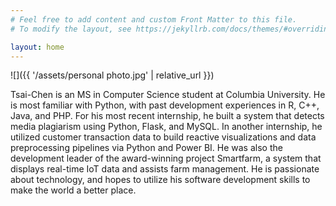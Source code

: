 ```yaml
---
# Feel free to add content and custom Front Matter to this file.
# To modify the layout, see https://jekyllrb.com/docs/themes/#overriding-theme-defaults

layout: home
---
```

![]({{ '/assets/personal photo.jpg' | relative_url }})


Tsai-Chen is an MS in Computer Science student at Columbia University. He is most familiar with Python, with past development experiences in R, C++, Java, and PHP.  For his most recent internship, he built a system that detects media plagiarism using Python, Flask, and MySQL. In another internship, he utilized customer transaction data to build reactive visualizations and data preprocessing pipelines via Python and Power BI. He was also the development leader of the award-winning project Smartfarm, a system that displays real-time IoT data and assists farm management. He is passionate about technology, and hopes to utilize his software development skills to make the world a better place. 